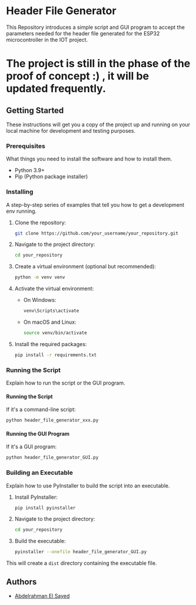 # Header File Generator

This Repository introduces a simple script and GUI program to accept the parameters needed for the header file generated for the ESP32 microcontroller in the IOT project. 

# The project is still in the phase of the proof of concept :) , it will be updated frequently.

## Getting Started

These instructions will get you a copy of the project up and running on your local machine for development and testing purposes.

### Prerequisites

What things you need to install the software and how to install them.

- Python 3.9+
- Pip (Python package installer)

### Installing

A step-by-step series of examples that tell you how to get a development env running.

1. Clone the repository:

   ```bash
   git clone https://github.com/your_username/your_repository.git
   ```

2. Navigate to the project directory:

   ```bash
   cd your_repository
   ```

3. Create a virtual environment (optional but recommended):

   ```bash
   python -m venv venv
   ```

4. Activate the virtual environment:

   - On Windows:

     ```bash
     venv\Scripts\activate
     ```

   - On macOS and Linux:

     ```bash
     source venv/bin/activate
     ```

5. Install the required packages:

   ```bash
   pip install -r requirements.txt
   ```

### Running the Script

Explain how to run the script or the GUI program.

#### Running the Script

If it's a command-line script:

```bash
python header_file_generator_xxx.py
```

#### Running the GUI Program

If it's a GUI program:

```bash
python header_file_generator_GUI.py
```

### Building an Executable

Explain how to use PyInstaller to build the script into an executable.

1. Install PyInstaller:

   ```bash
   pip install pyinstaller
   ```

2. Navigate to the project directory:

   ```bash
   cd your_repository
   ```

3. Build the executable:

   ```bash
   pyinstaller --onefile header_file_generator_GUI.py
   ```

This will create a `dist` directory containing the executable file.

## Authors

- [Abdelrahman El Sayed](https://github.com/python_arch)
